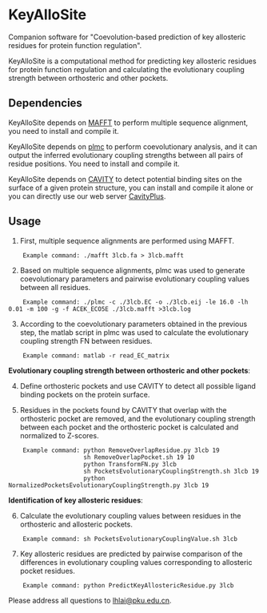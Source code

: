 # KeyAlloSite
Companion software for "Coevolution-based prediction of key allosteric residues for protein function regulation".

KeyAlloSite is a computational method for predicting key allosteric residues for protein function regulation and calculating the evolutionary coupling strength between orthosteric and other pockets.

## Dependencies
KeyAlloSite depends on [MAFFT](https://mafft.cbrc.jp/alignment/software/) to perform multiple sequence alignment, you need to install and compile it.

KeyAlloSite depends on [plmc](https://github.com/debbiemarkslab/plmc) to perform coevolutionary analysis, and it can output the inferred evolutionary coupling strengths between all pairs of residue positions. You need to install and compile it.

KeyAlloSite depends on [CAVITY](http://mdl.ipc.pku.edu.cn/mdlweb/register.php?id=14) to detect potential binding sites on the surface of a given protein structure, you can install and compile it alone or you can directly use our web server [CavityPlus](http://www.pkumdl.cn/cavityplus).

## Usage

1. First, multiple sequence alignments are performed using MAFFT.
```
    Example command: ./mafft 3lcb.fa > 3lcb.mafft

```
2. Based on multiple sequence alignments, plmc was used to generate coevolutionary parameters and pairwise evolutionary coupling values between all residues.
```
    Example command: ./plmc -c ./3lcb.EC -o ./3lcb.eij -le 16.0 -lh 0.01 -m 100 -g -f ACEK_ECO5E ./3lcb.mafft >3lcb.log

```

3. According to the coevolutionary parameters obtained in the previous step, the matlab script in plmc was used to calculate the evolutionary coupling strength FN between residues.
```
    Example command: matlab -r read_EC_matrix

```

   **Evolutionary coupling strength between orthosteric and other pockets**:

4. Define orthosteric pockets and use CAVITY to detect all possible ligand binding pockets on the protein surface.

5. Residues in the pockets found by CAVITY that overlap with the orthosteric pocket are removed, and the evolutionary coupling strength between each pocket and the orthosteric pocket is calculated and normalized to Z-scores.
```
    Example command: python RemoveOverlapResidue.py 3lcb 19
                     sh RemoveOverlapPocket.sh 19 10
                     python TransformFN.py 3lcb
                     sh PocketsEvolutionaryCouplingStrength.sh 3lcb 19
                     python NormalizedPocketsEvolutionaryCouplingStrength.py 3lcb 19

```

   **Identification of key allosteric residues**:

6. Calculate the evolutionary coupling values between residues in the orthosteric and allosteric pockets.
```
    Example command: sh PocketsEvolutionaryCouplingValue.sh 3lcb

```

7. Key allosteric residues are predicted by pairwise comparison of the differences in evolutionary coupling values corresponding to allosteric pocket residues.
```
    Example command: python PredictKeyAllostericResidue.py 3lcb

```

Please address all questions to lhlai@pku.edu.cn. 
